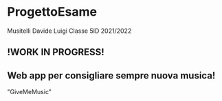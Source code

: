 # ProgettoEsame
Musitelli Davide Luigi Classe 5ID 2021/2022

!WORK IN PROGRESS!
---
Web app per consigliare sempre nuova musica!
---

"GiveMeMusic" 
